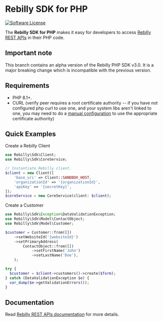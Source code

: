 # Rebilly SDK for PHP

[![Software License][ico-license]](LICENSE)

The **Rebilly SDK for PHP** makes it easy for developers to access
[Rebilly REST APIs][link-api-doc] in their PHP code.

## Important note
This branch contains an alpha version of the Rebilly PHP SDK v3.0. It is a major breaking change which is incompatible with the previous version.

## Requirements

* PHP 8.1+.
* CURL (verify peer requires a root certificate authority -- if you have not configured php curl to use one, and your system libs aren't linked to one, you may need to do a [manual configuration](http://stackoverflow.com/questions/17478283/paypal-access-ssl-certificate-unable-to-get-local-issuer-certificate/19149687#19149687) to use the appropriate certificate authority)

## Quick Examples

Create a Rebilly Client

```php
use Rebilly\Sdk\Client;
use Rebilly\Sdk\CoreService;

// Instantiate Rebilly client.
$client = new Client([
    'base_uri' => Client::SANDBOX_HOST,
    'organizationId' => '{organizationId}',
    'apiKey' => '{secretKey}',
]);
$coreService = new CoreService(client: $client);
```

Create a Customer

```php
use Rebilly\Sdk\Exception\DataValidationException;
use Rebilly\Sdk\Model\ContactObject;
use Rebilly\Sdk\Model\Customer;

$customer = Customer::from([])
    ->setWebsiteId('{websiteId}')
    ->setPrimaryAddress(
        ContactObject::from([])
            ->setFirstName('John')
            ->setLastName('Doe'),
    );

try {
  $customer = $client->customers()->create($form);
} catch (DataValidationException $e) {
  var_dump($e->getValidationErrors());
}
```

## Documentation

Read [Rebilly REST APIs documentation][link-api-doc] for more details.

[ico-license]: https://img.shields.io/badge/license-MIT-brightgreen.svg

[link-api-doc]: https://api-reference.rebilly.com/
[link-github]: https://github.com/Rebilly/rebilly-php